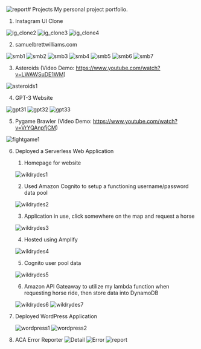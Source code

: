 ![report](https://github.com/RaphaelG76/Projects/assets/91983169/b21d80fd-b730-4585-a523-ea995b00f18d)# Projects
My personal project portfolio.

1) Instagram UI Clone
   
![ig_clone2](https://github.com/RaphaelG76/Projects/assets/91983169/6e529eab-45c1-4521-9148-ad589afdff08)
![ig_clone3](https://github.com/RaphaelG76/Projects/assets/91983169/7a0ae6d5-ad43-4248-a67b-edd36524823f)
![ig_clone4](https://github.com/RaphaelG76/Projects/assets/91983169/c6e1dc7c-190b-4854-a6cd-106bf200177c)

2) samuelbrettwilliams.com

![smb1](https://github.com/RaphaelG76/Projects/assets/91983169/8cdbc105-2592-4569-ae6d-bbd4511e9535)
![smb2](https://github.com/RaphaelG76/Projects/assets/91983169/ab7d7290-2e78-44fe-9e4c-d021a2ccf447)
![smb3](https://github.com/RaphaelG76/Projects/assets/91983169/280ee8cc-ecac-4b82-8d01-52bc6fa1321b)
![smb4](https://github.com/RaphaelG76/Projects/assets/91983169/0aa09f0b-2791-42fd-805a-c7f15e65de13)
![smb5](https://github.com/RaphaelG76/Projects/assets/91983169/54ac568d-14bd-4c98-9721-fd9be2650d1f)
![smb6](https://github.com/RaphaelG76/Projects/assets/91983169/f8927a46-ec0f-48b6-9262-8410b5eeadba)
![smb7](https://github.com/RaphaelG76/Projects/assets/91983169/2f604e4c-8292-4b2c-a1ab-3664989a2b90)

3) Asteroids
   (Video Demo: https://www.youtube.com/watch?v=LWAWSuDE1WM)

![asteroids1](https://github.com/RaphaelG76/Projects/assets/91983169/6605e9b4-1cad-446f-b9ff-8d11fc6e3d6d)

4) GPT-3 Website
   
![gpt31](https://github.com/RaphaelG76/Projects/assets/91983169/f2ad2d65-67ad-4036-ac6a-2c35a51fcb6a)
![gpt32](https://github.com/RaphaelG76/Projects/assets/91983169/115910f3-e503-4642-851c-0b61af84b805)
![gpt33](https://github.com/RaphaelG76/Projects/assets/91983169/110e0a3a-03dc-48d3-ba89-22f3a6b94861)

5) Pygame Brawler
   (Video Demo: https://www.youtube.com/watch?v=VrYQAnpfjCM)

![fightgame1](https://github.com/RaphaelG76/Projects/assets/91983169/2841bc2b-13b5-462e-a94f-11dd4bac5b17)

6) Deployed a Serverless Web Application
   1. Homepage for website
      
   ![wildrydes1](https://github.com/RaphaelG76/Projects/assets/91983169/06b96a37-e19d-4c6a-a493-a3982423032e)

   2. Used Amazon Cognito to setup a functioning username/password data pool
   
   ![wildrydes2](https://github.com/RaphaelG76/Projects/assets/91983169/e48b0251-b2ba-4098-9e1e-75e4128c99d5)
 
   3. Application in use, click somewhere on the map and request a horse

   ![wildrydes3](https://github.com/RaphaelG76/Projects/assets/91983169/6751d6f1-2316-4bd0-8d7c-c4e6a54c5ca6)

   4. Hosted using Amplify

   ![wildrydes4](https://github.com/RaphaelG76/Projects/assets/91983169/70731e06-0d73-4b15-940c-9bafc9497a0f)

   5. Cognito user pool data
  
   ![wildrydes5](https://github.com/RaphaelG76/Projects/assets/91983169/594f1cac-e7b7-42fb-8479-bda2f6f9a582)

   6. Amazon API Gateaway to utilize my lambda function when requesting horse ride, then store data into DynamoDB
      
   ![wildrydes6](https://github.com/RaphaelG76/Projects/assets/91983169/9f9eee26-9f1c-4044-8235-4d91d0b64135)
   ![wildrydes7](https://github.com/RaphaelG76/Projects/assets/91983169/3579ffd9-fb57-4e9b-94e7-ad36e94daaaa)
   
7) Deployed WordPress Application

   ![wordpress1](https://github.com/RaphaelG76/Projects/assets/91983169/11e92b0a-779c-427a-951d-e28bb97b3104)
   ![wordpress2](https://github.com/RaphaelG76/Projects/assets/91983169/f6b9768c-5c51-4e88-9570-a44561bb73dd)

8) ACA Error Reporter
   ![Detail](https://github.com/RaphaelG76/Projects/assets/91983169/884dab80-f478-489d-95b0-87a9591b1f52)
   ![Error](https://github.com/RaphaelG76/Projects/assets/91983169/a00f4ace-d43a-4c6b-a3e1-e413696392a4)
   ![report](https://github.com/RaphaelG76/Projects/assets/91983169/1fa677cd-2e80-4b3c-887b-0105ddf4ed42)



